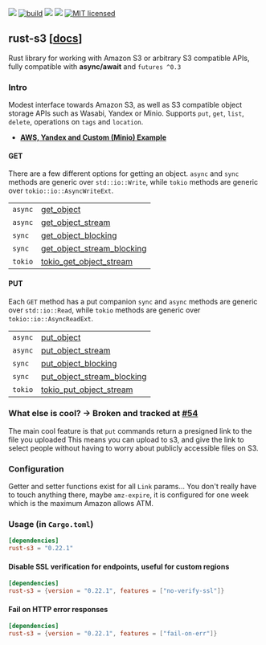 [![](https://camo.githubusercontent.com/2fee3780a8605b6fc92a43dab8c7b759a274a6cf/68747470733a2f2f696d672e736869656c64732e696f2f62616467652f72757374632d737461626c652d627269676874677265656e2e737667)](https://www.rust-lang.org/downloads.html)
[![build](https://github.com/durch/rust-s3/workflows/build/badge.svg)](https://github.com/durch/rust-s3/actions)
[![](http://meritbadge.herokuapp.com/rust-s3)](https://crates.io/crates/rust-s3)
![](https://img.shields.io/crates/d/rust-s3.svg)
[![MIT licensed](https://img.shields.io/badge/license-MIT-blue.svg)](https://github.com/durch/rust-s3/blob/master/LICENSE.md)
<!-- [![Join the chat at https://gitter.im/durch/rust-s3](https://badges.gitter.im/durch/rust-s3.svg)](https://gitter.im/durch/rust-s3?utm_source=badge&utm_medium=badge&utm_campaign=pr-badge&utm_content=badge) -->
## rust-s3 [[docs](https://durch.github.io/rust-s3/)]

Rust library for working with Amazon S3 or arbitrary S3 compatible APIs, fully compatible with **async/await** and `futures ^0.3`

### Intro
Modest interface towards Amazon S3, as well as S3 compatible object storage APIs such as Wasabi, Yandex or Minio.
Supports `put`, `get`, `list`, `delete`, operations on `tags` and `location`.

+ **[AWS, Yandex and Custom (Minio) Example](https://github.com/durch/rust-s3/blob/master/src/bin/simple_crud.rs)**

#### GET

There are a few different options for getting an object. `async` and `sync` methods are generic over `std::io::Write`,
while `tokio` methods are generic over `tokio::io::AsyncWriteExt`.

|         |                                                                                                                              |
| ------- | ---------------------------------------------------------------------------------------------------------------------------- |
| `async` | [get_object](https://durch.github.io/rust-s3/s3/bucket/struct.Bucket.html#method.get_object)                                 |
| `async` | [get_object_stream](https://durch.github.io/rust-s3/s3/bucket/struct.Bucket.html#method.get_object_stream)                   |
| `sync`  | [get_object_blocking](https://durch.github.io/rust-s3/s3/bucket/struct.Bucket.html#method.get_object_blocking)               |
| `sync`  | [get_object_stream_blocking](https://durch.github.io/rust-s3/s3/bucket/struct.Bucket.html#method.get_object_stream_blocking) |
| `tokio` | [tokio_get_object_stream](https://durch.github.io/rust-s3/s3/bucket/struct.Bucket.html#method.tokio_get_object_stream)       |

#### PUT

Each `GET` method has a put companion `sync` and `async` methods are generic over `std::io::Read`,
while `tokio` methods are generic over `tokio::io::AsyncReadExt`.

|         |                                                                                                                              |
| ------- | ---------------------------------------------------------------------------------------------------------------------------- |
| `async` | [put_object](https://durch.github.io/rust-s3/s3/bucket/struct.Bucket.html#method.put_object)                                 |
| `async` | [put_object_stream](https://durch.github.io/rust-s3/s3/bucket/struct.Bucket.html#method.put_object_stream)                   |
| `sync`  | [put_object_blocking](https://durch.github.io/rust-s3/s3/bucket/struct.Bucket.html#method.put_object_blocking)               |
| `sync`  | [put_object_stream_blocking](https://durch.github.io/rust-s3/s3/bucket/struct.Bucket.html#method.put_object_stream_blocking) |
| `tokio` | [tokio_put_object_stream](https://durch.github.io/rust-s3/s3/bucket/struct.Bucket.html#method.tokio_put_object_stream)       |

### What else is cool? -> Broken and tracked at [#54](https://github.com/durch/rust-s3/issues/54)

The main cool feature is that `put` commands return a presigned link to the file you uploaded
This means you can upload to s3, and give the link to select people without having to worry about publicly accessible files on S3.

### Configuration

Getter and setter functions exist for all `Link` params... You don't really have to touch anything there, maybe `amz-expire`,
it is configured for one week which is the maximum Amazon allows ATM.

### Usage (in `Cargo.toml`)

```toml
[dependencies]
rust-s3 = "0.22.1"
```

#### Disable SSL verification for endpoints, useful for custom regions

```toml
[dependencies]
rust-s3 = {version = "0.22.1", features = ["no-verify-ssl"]}
```

#### Fail on HTTP error responses

```toml
[dependencies]
rust-s3 = {version = "0.22.1", features = ["fail-on-err"]}
```